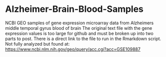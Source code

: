 # Alzheimer-Brain-Blood-Samples
NCBI GEO samples of gene expression microarray data from Alzheimers middle temporal gyrus blood of brain
The original text file with the gene expression values is too large for github and must be broken up into two parts to post. 
There is a direct link to the file to run in the Rmarkdown script. 
Not fully analyzed but found at: https://www.ncbi.nlm.nih.gov/geo/query/acc.cgi?acc=GSE109887
